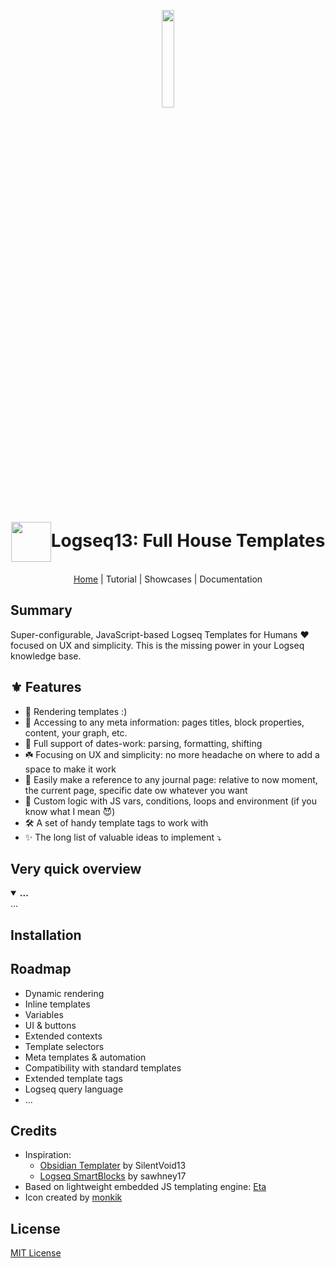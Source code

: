 <p align="center">
  <img align="center" width="20%" src="https://github.com/stdword/logseq13-full-house-plugin/blob/main/assets/icon.png?raw=true"/>
</p>

<h1 align="center" style="text-align: center; width: fit-content; margin-left: auto; margin-right: auto;"><img align="center" width="64px" src="https://github.com/stdword/logseq13-full-house-plugin/blob/main/assets/logseq.png?raw=true"/>Logseq13: Full House Templates</h1>

<p align="center">
  <a href="https://github.com/stdword/logseq13-full-house-plugin">Home</a> |
  Tutorial | Showcases | Documentation
</p>

## Summary

Super-configurable, JavaScript-based Logseq Templates for Humans ❤️ focused on UX and simplicity. This is the missing power in your Logseq knowledge base.

## ⚜️ Features
- 💪 Rendering templates :)
- 🤘 Accessing to any meta information: pages titles, block properties, content, your graph, etc.
- 📅 Full support of dates-work: parsing, formatting, shifting
- ☘️ Focusing on UX and simplicity: no more headache on where to add a space to make it work
- 🔗 Easily make a reference to any journal page: relative to now moment, the current page, specific date ow whatever you want
- 👻 Custom logic with JS vars, conditions, loops and environment (if you know what I mean 😈)
- 🛠 A set of handy template tags to work with
- ✨ The long list of valuable ideas to implement ⤵️

## Very quick overview
<details open>
  <summary><b>...</b></summary>
  ...
</details>

## Installation


## Roadmap
- Dynamic rendering
- Inline templates
- Variables
- UI & buttons
- Extended contexts
- Template selectors
- Meta templates & automation
- Compatibility with standard templates
- Extended template tags
- Logseq query language
- ...


## Credits

- Inspiration:
  - [Obsidian Templater](https://github.com/SilentVoid13/Templater) by SilentVoid13
  - [Logseq SmartBlocks](https://github.com/sawhney17/logseq-smartblocks) by sawhney17
- Based on lightweight embedded JS templating engine: [Eta](https://github.com/eta-dev/eta)
- Icon created by <a href="https://www.flaticon.com/free-icon/web-design_1085802" title="Flaticon">monkik</a>

## License
[MIT License](https://github.com/stdword/logseq13-full-house-plugin/blob/main/LICENSE)
